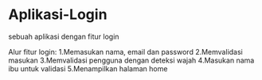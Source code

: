 # Aplikasi-Login
sebuah aplikasi dengan fitur login

Alur fitur login:
1.Memasukan nama, email dan password
2.Memvalidasi masukan
3.Memvalidasi pengguna dengan deteksi wajah
4.Masukan nama ibu untuk validasi
5.Menampilkan halaman home
